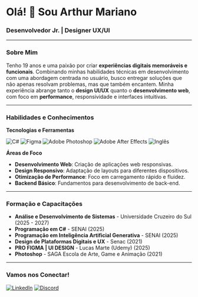 # Olá! 👋 Sou Arthur Mariano

### Desenvolvedor Jr. | Designer UX/UI

---

### Sobre Mim

Tenho 19 anos e uma paixão por criar **experiências digitais memoráveis e funcionais**. Combinando minhas habilidades técnicas em desenvolvimento com uma abordagem centrada no usuário, busco entregar soluções que não apenas resolvam problemas, mas que também encantem. Minha experiência abrange tanto o **design UI/UX** quanto o **desenvolvimento web**, com foco em **performance**, responsividade e interfaces intuitivas.

---

### Habilidades e Conhecimentos

**Tecnologias e Ferramentas**

![C#](https://img.shields.io/badge/C%23-239120?style=for-the-badge&logo=c-sharp&logoColor=white)
![Figma](https://img.shields.io/badge/Figma-F24E1E?style=for-the-badge&logo=figma&logoColor=white)
![Adobe Photoshop](https://img.shields.io/badge/Adobe%20Photoshop-31A8FF?style=for-the-badge&logo=adobe-photoshop&logoColor=white)
![Adobe After Effects](https://img.shields.io/badge/Adobe%20After%20Effects-9999FF?style=for-the-badge&logo=adobe-after-effects&logoColor=white)
![Inglês](https://img.shields.io/badge/Inglês-Intermediário%2FAvançado-000?style=for-the-badge)

**Áreas de Foco**

* **Desenvolvimento Web**: Criação de aplicações web responsivas.
* **Design Responsivo**: Adaptação de layouts para diferentes dispositivos.
* **Otimização de Performance**: Foco em carregamento rápido e fluidez.
* **Backend Básico**: Fundamentos para desenvolvimento de back-end.

---

### Formação e Capacitações

* **Análise e Desenvolvimento de Sistemas** - Universidade Cruzeiro do Sul (2025 - 2027)
* **Programação em C#** - SENAI (2025)
* **Programação em Inteligência Artificial Generativa** - SENAI (2025)
* **Design de Plataformas Digitais e UX** - Senac (2021)
* **PRO FIGMA | UI DESIGN** - Lucas Marte (Udemy) (2025)
* **Photoshop** - SAGA Escola de Arte, Game e Animação (2021)

---

### Vamos nos Conectar!

[![LinkedIn](https://img.shields.io/badge/LinkedIn-0077B5?style=for-the-badge&logo=linkedin&logoColor=white)](https://www.linkedin.com/in/SEU_PERFIL/)
[![Discord](https://img.shields.io/badge/Discord-7289DA?style=for-the-badge&logo=discord&logoColor=white)](https://discord.com/channels/@SEU_NOME_DE_USUARIO/)
